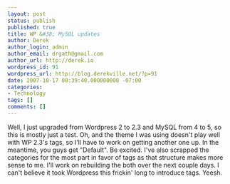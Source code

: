 ```yaml
---
layout: post
status: publish
published: true
title: WP &#38; MySQL updates
author: Derek
author_login: admin
author_email: drgath@gmail.com
author_url: http://derek.io
wordpress_id: 91
wordpress_url: http://blog.derekville.net/?p=91
date: 2007-10-17 00:39:40.000000000 -07:00
categories:
- Technology
tags: []
comments: []
---
```

Well, I just upgraded from Wordpress 2 to 2.3 and MySQL from 4 to 5, so this is mostly just a test. Oh, and the theme I was using doesn't play well with WP 2.3's tags, so I'll have to work on getting another one up. In the meantime, you guys get "Default". Be excited.  I've also scrapped the categories for the most part in favor of tags as that structure makes more sense to me.  I'll work on rebuilding the both over the next couple days.  I can't believe it took Wordpress this frickin' long to introduce tags.  Yeesh.
